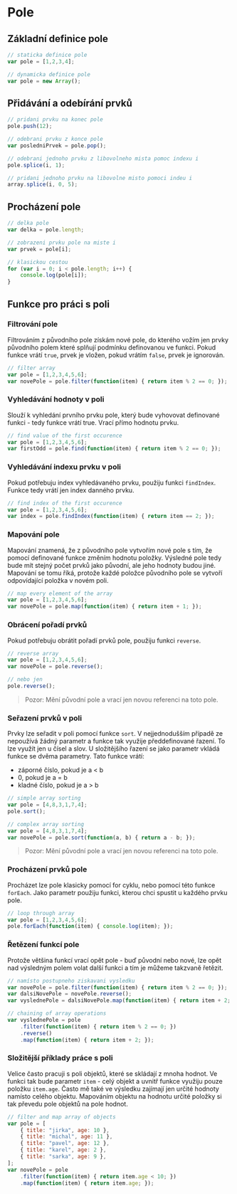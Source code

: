 # Pole

## Základní definice pole

```javascript
// staticka definice pole
var pole = [1,2,3,4];

// dynamicka definice pole
var pole = new Array();
```

## Přidávání a odebírání prvků

```javascript
// pridani prvku na konec pole
pole.push(12);

// odebrani prvku z konce pole
var posledniPrvek = pole.pop();

// odebrani jednoho prvku z libovolneho mista pomoc indexu i
pole.splice(i, 1);

// pridani jednoho prvku na libovolne misto pomoci indeu i
array.splice(i, 0, 5);
```

## Procházení pole

```javascript
// delka pole
var delka = pole.length;

// zobrazeni prvku pole na miste i
var prvek = pole[i];

// klasickou cestou
for (var i = 0; i < pole.length; i++) {
    console.log(pole[i]);
}
```

## Funkce pro práci s poli

### Filtrování pole

Filtrováním z původního pole získám nové pole, do kterého vožím jen prvky původního polem které splňují podmínku definovanou ve funkci. Pokud funkce vrátí `true`, prvek je vložen, pokud vrátím `false`, prvek je ignorován.

```javascript
// filter array
var pole = [1,2,3,4,5,6];
var novePole = pole.filter(function(item) { return item % 2 == 0; });
```

### Vyhledávání hodnoty v poli

Slouží k vyhledání prvního prvku pole, který bude vyhovovat definované funkci - tedy funkce vrátí true. Vrací přímo hodnotu prvku.

```javascript
// find value of the first occurence
var pole = [1,2,3,4,5,6];
var firstOdd = pole.find(function(item) { return item % 2 == 0; });
```

### Vyhledávání indexu prvku v poli

Pokud potřebuju index vyhledávaného prvku, použiju funkci `findIndex`. Funkce tedy vrátí jen index danného prvku.

```javascript
// find index of the first occurence
var pole = [1,2,3,4,5,6];
var index = pole.findIndex(function(item) { return item == 2; });
```

### Mapování pole

Mapování znamená, že z původního pole vytvořím nové pole s tím, že pomocí definované funkce změním hodnotu položky. Výsledné pole tedy bude mít stejný počet prvků jako původní, ale jeho hodnoty budou jiné. Mapování se tomu říká, protože každé položce původního pole se vytvoří odpovídající položka v novém poli.

```javascript
// map every element of the array
var pole = [1,2,3,4,5,6];
var novePole = pole.map(function(item) { return item + 1; });
```

### Obrácení pořadí prvků

Pokud potřebuju obrátit pořadí prvků pole, použiju funkci `reverse`.

```javascript
// reverse array
var pole = [1,2,3,4,5,6];
var novePole = pole.reverse();

// nebo jen
pole.reverse();
```

> Pozor: Mění původní pole a vrací jen novou referenci na toto pole.

### Seřazení prvků v poli

Prvky lze seřadit v poli pomocí funkce `sort`. V nejjednodušším případě ze nepoužívá žádný parametr a funkce tak využije předdefinované řazení. To lze využít jen u čísel a slov. U složitějšího řazení se jako parametr vkládá funkce se dvěma parametry. Tato funkce vrátí:

  - záporné číslo, pokud je a < b
  - 0, pokud je a = b
  - kladné číslo, pokud je a > b

```javascript
// simple array sorting
var pole = [4,8,3,1,7,4];
pole.sort();

// complex array sorting
var pole = [4,8,3,1,7,4];
var novePole = pole.sort(function(a, b) { return a - b; });
```

> Pozor: Mění původní pole a vrací jen novou referenci na toto pole.

### Procházení prvků pole

Procházet lze pole klasicky pomocí for cyklu, nebo pomocí této funkce `forEach`. Jako parametr použiju funkci, kterou chci spustit u každého prvku pole.

```javascript
// loop through array
var pole = [1,2,3,4,5,6];
pole.forEach(function(item) { console.log(item); });
```

### Řetězení funkcí pole

Protože většina funkcí vrací opět pole - buď původní nebo nové, lze opět nad výsledným polem volat další funkci a tím je můžeme takzvaně řetězit.

```javascript
// namísto postupneho ziskavani vysledku
var novePole = pole.filter(function(item) { return item % 2 == 0; });
var dalsiNovePole = novePole.reverse();
var vyslednePole = dalsiNovePole.map(function(item) { return item + 2; });

// chaining of array operations
var vyslednePole = pole
    .filter(function(item) { return item % 2 == 0; })
    .reverse()
    .map(function(item) { return item + 2; });
```

### Složitější příklady práce s poli

Velice často pracuji s poli objektů, které se skládají z mnoha hodnot. Ve funkci tak bude parametr `item` - celý objekt a uvnitř funkce využiju pouze položku `item.age`.
Často mě také ve výsledku zajímají jen určité hodnoty namísto celého objektu. Mapováním objektu na hodnotu určité položky si tak převedu pole objektů na pole hodnot. 

```javascript
// filter and map array of objects
var pole = [
    { title: "jirka", age: 10 },
    { title: "michal", age: 11 },
    { title: "pavel", age: 12 },
    { title: "karel", age: 2 },
    { title: "sarka", age: 9 },
];
var novePole = pole
    .filter(function(item) { return item.age < 10; })
    .map(function(item) { return item.age; });
```

